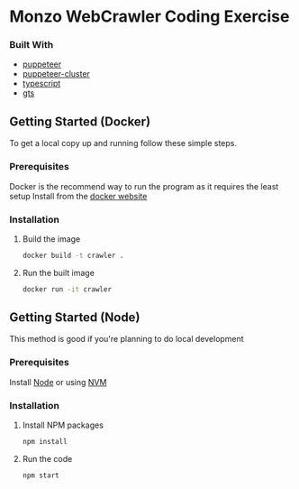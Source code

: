 # Monzo WebCrawler Coding Exercise

### Built With

- [puppeteer](https://github.com/puppeteer/puppeteer)
- [puppeteer-cluster](https://github.com/thomasdondorf/puppeteer-cluster)
- [typescript](https://github.com/google/gts)
- [gts](https://github.com/google/gts)

<!-- GETTING STARTED -->

## Getting Started (Docker)

To get a local copy up and running follow these simple steps.

### Prerequisites

Docker is the recommend way to run the program as it requires the least setup
Install from the [docker website](https://www.docker.com/products/docker-desktop)

### Installation

1. Build the image
   ```sh
   docker build -t crawler .
   ```
2. Run the built image
   ```sh
   docker run -it crawler
   ```

## Getting Started (Node)

This method is good if you're planning to do local development

### Prerequisites

Install [Node](https://nodejs.org/en/) or using [NVM](https://github.com/nvm-sh/nvm)

### Installation

1. Install NPM packages
   ```sh
   npm install
   ```
2. Run the code
   ```sh
   npm start
   ```
